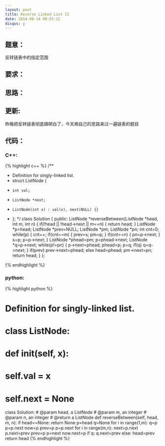 ```yaml
---
layout: post
title: Reverse Linked List II 
date: 2014-08-14 08:55:12
disqus: y
---
```


## 题意：
反转链表中的指定范围

## 要求：


## 思路：

## 更新:

昨晚把反转链表彻底搞明白了，今天用自己的思路来过一遍链表的题目

## 代码：

### C++:

{% highlight c++ %}
/**
 * Definition for singly-linked list.
 * struct ListNode {
 *     int val;
 *     ListNode *next;
 *     ListNode(int x) : val(x), next(NULL) {}
 * };
 */
class Solution {
public:
    ListNode *reverseBetween(ListNode *head, int m, int n) {
        if(!head || !head->next || m==n)
        {
            return head;
        }
        ListNode *p=head;
        ListNode *prev=NULL;
        ListNode *pm;
        ListNode *pn;
        int cnt=0;
        while(p)
        {
            cnt++;
            if(cnt==m)
            {
                prev=s;
                pm=p;
            }
            if(cnt==n)
            {
                pn=p->next;
            }
            s=p;
            p=p->next;
        }
        ListNode *phead=pm;
        p=phead->next;
        ListNode *q=p->next;
        while(p!=pn)
        {
            p->next=phead;
            phead=p;
            p=q;
            if(q)
                q=q->next;
        }
        if(prev)
            prev->next=phead;
        else
            head=phead;
        pm->next=pn;
        return head;
    }
};


 {% endhighlight %}
### python:

{% highlight python %}

# Definition for singly-linked list.
# class ListNode:
#     def __init__(self, x):
#         self.val = x
#         self.next = None

class Solution:
    # @param head, a ListNode
    # @param m, an integer
    # @param n, an integer
    # @return a ListNode
    def reverseBetween(self, head, m, n):
        if head==None:
            return None
        p=head
        q=None
        for i in range(1,m):
            q=p
            p=p.next
        now=p
        prev=p
        p=p.next
        for i in range(m,n):
            next=p.next
            p.next=prev
            prev=p
            p=next
        now.next=p
        if q:
            q.next=prev
        else:
            head=prev
        return head
 {% endhighlight %}
